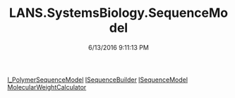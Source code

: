﻿---
title: LANS.SystemsBiology.SequenceModel
date: 6/13/2016 9:11:13 PM
---

[I_PolymerSequenceModel](T-LANS.SystemsBiology.SequenceModel.I_PolymerSequenceModel.html)
[ISequenceBuilder](T-LANS.SystemsBiology.SequenceModel.ISequenceBuilder.html)
[ISequenceModel](T-LANS.SystemsBiology.SequenceModel.ISequenceModel.html)
[MolecularWeightCalculator](T-LANS.SystemsBiology.SequenceModel.MolecularWeightCalculator.html)
